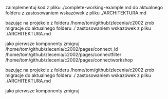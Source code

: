 zaimplementuj kod z pliku ./complete-working-example.md do aktualnego folderu z zastosowaniem wskazówek z pliku ./ARCHITEKTURA.md



bazując na projekcie z folderu /home/tom/github/zlecenia/c2002 zrob migracje do aktualnego folderu ./ zastosowaniem wskazówek z pliku ./ARCHITEKTURA.md

jako pierwsze komponenty zmigruj 
/home/tom/github/zlecenia/c2002/pages/connect_id
/home/tom/github/zlecenia/c2002/pages/connectfilter
/home/tom/github/zlecenia/c2002/pages/connectworkshop


bazując na projekcie z folderu /home/tom/github/zlecenia/c2002 zrob migracje do aktualnego folderu ./ zastosowaniem wskazówek z pliku ./ARCHITEKTURA.md

jako pierwsze komponenty zmigruj 